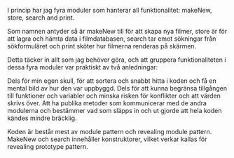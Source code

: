 I princip har jag fyra moduler som hanterar all funktionalitet: makeNew, store, search and print.

Som namnen antyder så är makeNew till för att skapa nya filmer, store är för att lagra och hämta data i filmdatabasen, 
search tar emot sökningar från sökformuläret och print sköter hur filmerna renderas på skärmen.

Detta täcker in allt som jag behöver göra, och att gruppera funktionaliteten i dessa fyra moduler var praktiskt av två anledningar: 

Dels för min egen skull, för att sortera och snabbt hitta i koden och få en mental bild av hur den var uppbyggd.
Dels för att kunna begränsa tillgången till funktioner och variabler och minska risken för konflikter och att värden
skrivs över. Att ha publika metoder som kommunicerar med de andra modulerna och bestämmer vad som släpps in och ut gjorde att hela koden
kändes mindre bräcklig.

Koden är består mest av module pattern och revealing module pattern. 
MakeNew och search innehåller konstruktorer, vilket verkar kallas för revealing prototype pattern.